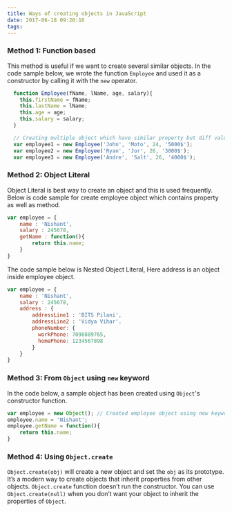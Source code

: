 ```yaml
---
title: Ways of creating objects in JavaScript
date: 2017-06-18 09:20:16
tags:
---
```

### Method 1: Function based
This method is useful if we want to create several similar objects. In the code sample below, we wrote the function `Employee` and used it as a constructor by calling it with the `new` operator.
```js
  function Employee(fName, lName, age, salary){
  	this.firstName = fName;
  	this.lastName = lName;
  	this.age = age;
  	this.salary = salary;
  }

  // Creating multiple object which have similar property but diff value assigned to object property.
  var employee1 = new Employee('John', 'Moto', 24, '5000$');
  var employee2 = new Employee('Ryan', 'Jor', 26, '3000$');
  var employee3 = new Employee('Andre', 'Salt', 26, '4000$');
  ```
### Method 2: Object Literal
Object Literal is best way to create an object and this is used frequently. Below is code sample for create employee object which contains property as well as method.
```js
var employee = {
	name : 'Nishant',
	salary : 245678,
	getName : function(){
		return this.name;
	}
}
```
The code sample below is Nested Object Literal, Here address is an object inside employee object.
```js
var employee = {
	name : 'Nishant',
	salary : 245678,
	address : {
		addressLine1 : 'BITS Pilani',
		addressLine2 : 'Vidya Vihar'.
		phoneNumber: {
		  workPhone: 7098889765,
		  homePhone: 1234567898
		}
	}
}
```
### Method 3: From `Object` using `new` keyword
In the code below, a sample object has been created using `Object`'s constructor function.
```js
var employee = new Object(); // Created employee object using new keywords and Object()
employee.name = 'Nishant';
employee.getName = function(){
	return this.name;
}
```
### Method 4: Using `Object.create`

`Object.create(obj)` will create a new object and set the `obj` as its prototype. It’s a modern way to create objects that inherit properties from other objects. `Object.create` function doesn’t run the constructor. You can use `Object.create(null)` when you don’t want your object to inherit the properties of `Object`.